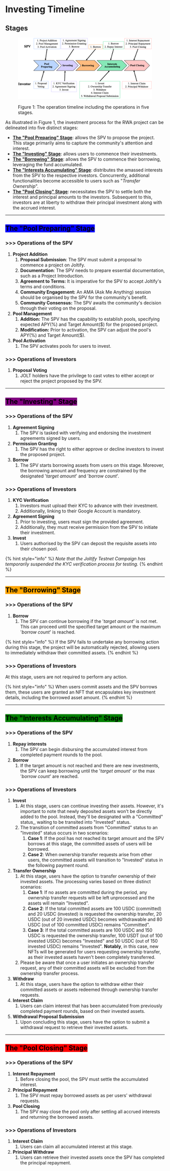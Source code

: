 # Investing Timeline

## Stages

<figure><img src="../../.gitbook/assets/timeline (1).jpg" alt=""><figcaption><p>Figure 1: The operation timeline including the operations in five stages.</p></figcaption></figure>

As illustrated in Figure 1, the investment process for the RWA project can be delineated into five distinct stages:

* [**The "Pool Preparing" Stage**](investing-timeline.md#the-pool-preparing-stage): allows the SPV to propose the project. This stage primarily aims to capture the community's attention and interest.
* [**The "Investing" Stage**](investing-timeline.md#the-investing-stage): allows users to commence their investments.
* [**The "Borrowing" Stage**](investing-timeline.md#the-borrowing-stage): allows the SPV to commence their borrowing, leveraging the fund accumulated.
* [**The "Interests Accumulating" Stage**](investing-timeline.md#the-interests-accumulating-stage): distributes the amassed interests from the SPV to the respective investors. Concurrently, additional functionalities become accessible to users such as "_Transfer Ownership_".
* [**The "Pool Closing" Stage**](investing-timeline.md#the-pool-closing-stage): necessitates the SPV to settle both the interest and principal amounts to the investors. Subsequent to this, investors are at liberty to withdraw their principal investment along with the accrued interest.

***

## <mark style="background-color:blue;">The "Pool Preparing" Stage</mark>

### >>> Operations of the SPV

1. **Project Addition**
   1. **Proposal Submission**: The SPV must submit a proposal to commence a project on Joltify.
   2. **Documentation**: The SPV needs to prepare essential documentation, such as a Project Introduction.
   3. **Agreement to Terms:** It is imperative for the SPV to accept Joltify's terms and conditions.
   4. **Community Engagement:** An AMA (Ask Me Anything) session should be organised by the SPV for the community's benefit.
   5. **Community Consensus:** The SPV awaits the community's decision through their voting on the proposal.
2. **Pool Management**
   1. **Addition:** The SPV has the capability to establish pools, specifying expected APY(%) and Target Amount($) for the proposed project.
   2. **Modification:** Prior to activation, the SPV can adjust the pool's APY(%) and Target Amount($).
3. **Pool Activation**
   1. The SPV activates pools for users to invest.

### >>> Operations of Investors

1. **Proposal Voting**
   1. JOLT holders have the privilege to cast votes to either accept or reject the project proposed by the SPV.

***

## <mark style="background-color:purple;">The "Investing" Stage</mark>

### >>> Operations of the SPV

1. **Agreement Signing**
   1. The SPV is tasked with verifying and endorsing the investment agreements signed by users.
2. **Permission Granting**
   1. The SPV has the right to either approve or decline investors to invest the proposed project.
3. **Borrow**
   1. The SPV starts borrowing assets from users on this stage. Moreover, the borrowing amount and frequency are constrained by the designated '_target amount_' and '_borrow count_'.

### >>> Operations of Investors

1. **KYC Verification**
   1. Investors must upload their KYC to advance with their investment.
   2. Additionally, linking to their Google Account is mandatory.
2. **Agreement Signing**
   1. Prior to investing, users must sign the provided agreement.
   2. Additionally, they must receive permission from the SPV to initiate their investment.
3. **Invest**
   1. Users authorised by the SPV can deposit the requisite assets into their chosen pool.

{% hint style="info" %}
_Note that the Joltify Testnet Campaign has temporarily suspended the KYC verification process for testing._
{% endhint %}

***

## <mark style="background-color:orange;">The "Borrowing" Stage</mark>

### >>> Operations of the SPV

1. **Borrow**
   1. The SPV can continue borrowing if the '_target amount_' is not met. This can proceed until the specified target amount or the maximum '_borrow count_' is reached.

{% hint style="info" %}
If the SPV fails to undertake any borrowing action during this stage, the project will be automatically rejected, allowing users to immediately withdraw their committed assets.
{% endhint %}

### >>> Operations of Investors

At this stage, users are not required to perform any action.

{% hint style="info" %}
When users commit assets and the SPV borrows them, these users are granted an NFT that encapsulates key investment details, including the borrowed asset amount.
{% endhint %}

***

## <mark style="background-color:green;">The "Interests Accumulating" Stage</mark>

### >>> Operations of the SPV

1. **Repay interests**
   1. The SPV can begin disbursing the accumulated interest from completed payment rounds to the pool.
2. **Borrow**
   1. If the target amount is not reached and there are new investments, the SPV can keep borrowing until the '_target amount_' or the max '_borrow count_' are reached.

### >>> Operations of Investors

1. **Invest**
   1. At this stage, users can continue investing their assets. However, it's important to note that newly deposited assets won't be directly added to the pool. Instead, they'll be designated with a "Committed" status,, waiting to be transited into "Invested" status.
   2. The transition of committed assets from "Committed" status to an "Invested" status occurs in two scenarios:
      1. **Case 1**: If the pool has not reached its target amount and the SPV borrows at this stage, the committed assets of users will be borrowed.
      2. **Case 2**: When ownership transfer requests arise from other users, the committed assets will transition to "Invested" status in the following payment round.
2. **Transfer Ownership**
   1. At this stage, users have the option to transfer ownership of their invested assets. The processing varies based on three distinct scenarios:
      1. **Case 1**: If no assets are committed during the period, any ownership transfer requests will be left unprocessed and the assets will remain "Invested".
      2. **Case 2**: If the total committed assets are 100 USDC (committed) and 20 USDC (invested) is requested the ownership transfer, 20 USDC (out of 20 invested USDC) becomes withdrawable and 80 USDC (out of 100 committed USDC) remains "Committed".
      3. **Case 3**:  If the total committed assets are 100 USDC and 150 USDC is requested the ownership transfer, 100 USDT (out of 100 invested USDC) becomes "Invested" and 50 USDC (out of 150 invested USDC) remains "Invested". **Notably**, in this case, new NFTs will be generated for users requesting ownership transfer, as their invested assets haven't been completely transferred.
   2. Please be aware that once a user initiates an ownership transfer request, any of their committed assets will be excluded from the ownership transfer process.
3. **Withdraw**
   1. At this stage, users have the option to withdraw either their committed assets or assets redeemed through ownership transfer requests.
4. **Interest Claim**
   1. Users can claim interest that has been accumulated from previously completed payment rounds, based on their invested assets.
5. **Withdrawal Proposal Submission**
   1. Upon concluding this stage, users have the option to submit a withdrawal request to retrieve their invested assets.

***

## <mark style="background-color:red;">The "Pool Closing" Stage</mark>

### >>> Operations of the SPV

1. **Interest Repayment**
   1. Before closing the pool, the SPV must settle the accumulated interest.
2. **Principal Repayment**
   1. The SPV must repay borrowed assets as per users' withdrawal requests.
3. **Pool Closing**
   1. The SPV may close the pool only after settling all accrued interests and returning the borrowed assets.

### >>> Operations of Investors

1. **Interest Claim**
   1. Users can claim all accumulated interest at this stage.
2. **Principal Withdraw**
   1. Users can retrieve their invested assets once the SPV has completed the principal repayment.
